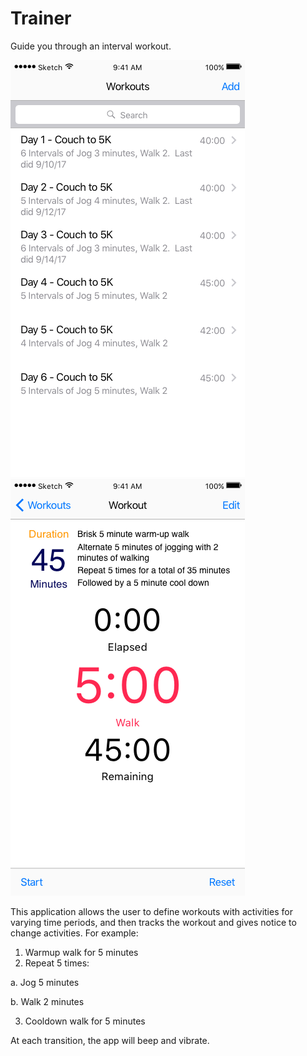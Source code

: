 # Trainer
Guide you through an interval workout.

![Select Workout screen](images/select-workout.png)
![Workout screen](images/workout.png)

This application allows the user to define workouts with activities for varying time periods, and then tracks
the workout and gives notice to change activities.  For example:

1. Warmup walk for 5 minutes
2. Repeat 5 times:

  a. Jog 5 minutes

  b. Walk 2 minutes

3. Cooldown walk for 5 minutes

At each transition, the app will beep and vibrate.
